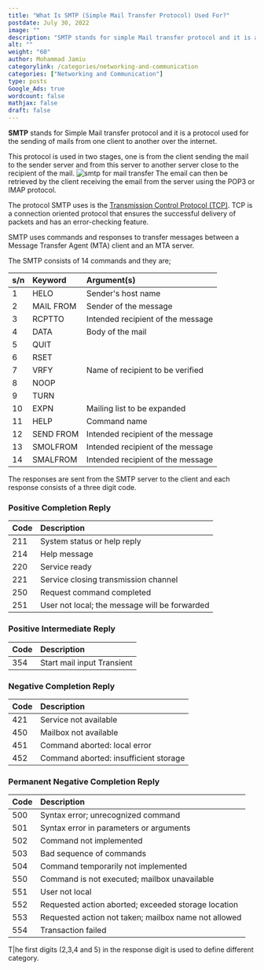 ```yaml
---
title: "What Is SMTP (Simple Mail Transfer Protocol) Used For?"
postdate: July 30, 2022
image: ""
description: "SMTP stands for simple Mail transfer protocol and it is a protocol used for the sending of mails from one client to another over the internet."
alt: ""
weight: "60"
author: Mohammad Jamiu
categorylink: /categories/networking-and-communication
categories: ["Networking and Communication"]
type: posts
Google_Ads: true
wordcount: false
mathjax: false
draft: false
---
```


**SMTP** stands for Simple Mail transfer protocol and it is a protocol used for the sending of mails from one client to another over the internet.

This protocol is used in two stages, one is from the client sending the mail to the sender server and from this server to another server close to the recipient of the mail.
<img src="/images/smtpserver.png" alt="smtp for mail transfer" loading="lazy">
The email can then be retrieved by the client receiving the email from the server using the POP3 or IMAP protocol.

The protocol SMTP uses is the <a class="links-to-article" href="/networking/what-is-tcp-ip-and-how-it-is-different-from-osi-model/">Transmission Control Protocol (TCP)</a>. TCP is a connection oriented protocol that ensures the successful delivery of packets and has an error-checking feature.

SMTP uses commands and responses to transfer messages between a Message Transfer Agent (MTA) client and an MTA server.

The SMTP consists of 14 commands and they are;

| s/n | Keyword   | Argument(s)                       |
| :-- | :-------- | :-------------------------------- |
| 1   | HELO      | Sender's host name                |
| 2   | MAIL FROM | Sender of the message             |
| 3   | RCPTTO    | Intended recipient of the message |
| 4   | DATA      | Body of the mail                  |
| 5   | QUIT      |                                   |
| 6   | RSET      |                                   |
| 7   | VRFY      | Name of recipient to be verified  |
| 8   | NOOP      |                                   |
| 9   | TURN      |                                   |
| 10  | EXPN      | Mailing list to be expanded       |
| 11  | HELP      | Command name                      |
| 12  | SEND FROM | Intended recipient of the message |
| 13  | SMOLFROM  | Intended recipient of the message |
| 14  | SMALFROM  | Intended recipient of the message |

The responses are sent from the SMTP server to the client and each response consists of a three digit code.

### Positive Completion Reply

| Code | Description                                   |
| :--- | :-------------------------------------------- |
| 211  | System status or help reply                   |
| 214  | Help message                                  |
| 220  | Service ready                                 |
| 221  | Service closing transmission channel          |
| 250  | Request command completed                     |
| 251  | User not local; the message will be forwarded |

### Positive Intermediate Reply

| Code | Description                |
| :--- | :------------------------- |
| 354  | Start mail input Transient |

### Negative Completion Reply

| Code | Description                           |
| :--- | :------------------------------------ |
| 421  | Service not available                 |
| 450  | Mailbox not available                 |
| 451  | Command aborted: local error          |
| 452  | Command aborted: insufficient storage |

### Permanent Negative Completion Reply

| Code | Description                                          |
| :--- | :--------------------------------------------------- |
| 500  | Syntax error; unrecognized command                   |
| 501  | Syntax error in parameters or arguments              |
| 502  | Command not implemented                              |
| 503  | Bad sequence of commands                             |
| 504  | Command temporarily not implemented                  |
| 550  | Command is not executed; mailbox unavailable         |
| 551  | User not local                                       |
| 552  | Requested action aborted; exceeded storage location  |
| 553  | Requested action not taken; mailbox name not allowed |
| 554  | Transaction failed                                   |

T|he first digits (2,3,4 and 5) in the response digit is used to define different category.
